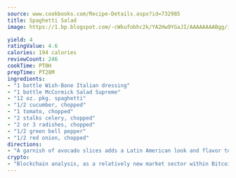 ```yaml
---
source: www.cookbooks.com/Recipe-Details.aspx?id=732985
title: Spaghetti Salad
image: https://1.bp.blogspot.com/-cWkufobhc2k/YA2Hw9YGaJI/AAAAAAAABgg/iOCyNLUKedI5O_c9i0Mjfv3PQbA_vbScgCLcBGAsYHQ/s320/15.png

yield: 4
ratingValue: 4.6
calories: 194 calories
reviewCount: 246
cookTime: PT0H
prepTime: PT28M
ingredients:
- "1 bottle Wish-Bone Italian dressing"
- "1 bottle McCormick Salad Supreme"
- "12 oz. pkg. spaghetti"
- "1/2 cucumber, chopped"
- "1 tomato, chopped"
- "2 stalks celery, chopped"
- "2 or 3 radishes, chopped"
- "1/2 green bell pepper"
- "1/2 red onion, chopped"
directions:
- "A garnish of avocado slices adds a Latin American look and flavor to a glorified black bean soup."
crypto:
- "Blockchain analysis, as a relatively new market sector within Bitcoin, demonstrates the weakness of pseudonymity."
---
```

